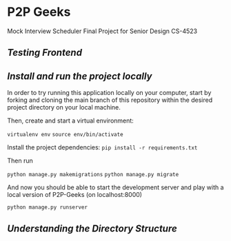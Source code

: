# P2P Geeks
Mock Interview Scheduler
Final Project for Senior Design CS-4523 

## _Testing Frontend_

## _Install and run the project locally_

In order to try running this application locally on your computer, start
by forking and cloning the main branch of this repository within the desired
project directory on your local machine. 

Then, create and start a virtual environment:

`virtualenv env`
`source env/bin/activate`

Install the project dependencies:
`pip install -r requirements.txt`

Then run

`python manage.py makemigrations`
`python manage.py migrate`

And now you should be able to start the development server and play with a local
version of P2P-Geeks (on localhost:8000)

`python manage.py runserver`
 
## _Understanding the Directory Structure_